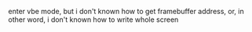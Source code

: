 enter vbe mode, but i don't known how to get framebuffer address, or, in other word, i don't known how to write whole screen
